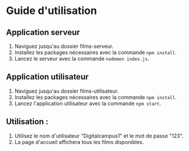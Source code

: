 # Guide d'utilisation

## Application serveur
1. Naviguez jusqu'au dossier films-serveur.
2. Installez les packages nécessaires avec la commande `npm install`.
3. Lancez le serveur avec la commande `nodemon index.js`.

## Application utilisateur
1. Naviguez jusqu'au dossier films-utilisateur.
2. Installez les packages nécessaires avec la commande `npm install`.
3. Lancez l'application utilisateur avec la commande `npm start`.

## Utilisation :
1. Utilisez le nom d'utilisateur "Digitalcampus1" et le mot de passe "123".
2. La page d'accueil affichera tous les films disponibles.
